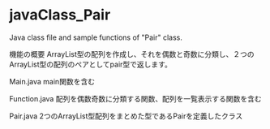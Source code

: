 # javaClass_Pair
Java class file and sample functions of "Pair" class.

機能の概要
ArrayList型の配列を作成し、それを偶数と奇数に分類し、２つのArrayList型の配列のペアとしてpair型で返します。


Main.java
 main関数を含む
 
Function.java
 配列を偶数奇数に分類する関数、配列を一覧表示する関数を含む

Pair.java
 2つのArrayList型配列をまとめた型であるPairを定義したクラス
